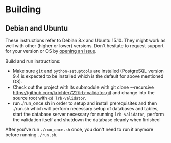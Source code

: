 # Building
## Debian and Ubuntu
These instructions refer to Debian 8.x and Ubuntu 15.10. They might work as
well with other (higher or lower) versions. Don't hesitate to request support
for your version or OS by
[opening an issue](https://github.com/krichter722/lrb-validator/issues/new).

Build and run instructions:

  * Make sure `git` and `python-setuptools` are
installed (PostgreSQL version 9.4 is expected to be installed which is the
default for above mentioned OS).
  * Check out the project with its submodule with
        git clone --recursive https://github.com/krichter722/lrb-validator.git
    and change into the source root with `cd lrb-validator`.
  * run
        ./run_once.sh
    in order to setup and install prerequisites and then
        ./run.sh
    which will perform necessary setup of databases and tables, start the
    database server necessary for running `lrb-validator`, perform the
    validation itself and shutdown the database cleanly when finished

After you've run `./run_once.sh` once, you don't need to run it anymore before
running `./run.sh`.
